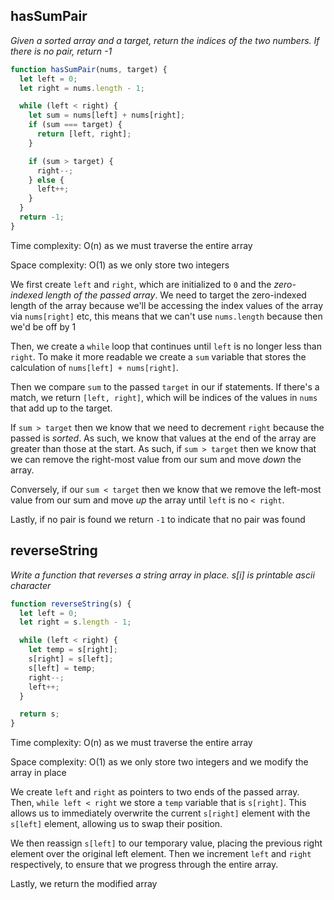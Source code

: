 ## hasSumPair

_Given a sorted array and a target, return the indices of the two numbers. If there is no pair, return -1_

```JavaScript
function hasSumPair(nums, target) {
  let left = 0;
  let right = nums.length - 1;

  while (left < right) {
    let sum = nums[left] + nums[right];
    if (sum === target) {
      return [left, right];
    }

    if (sum > target) {
      right--;
    } else {
      left++;
    }
  }
  return -1;
}
```

Time complexity: O(n) as we must traverse the entire array

Space complexity: O(1) as we only store two integers

We first create `left` and `right`, which are initialized to `0` and the _zero-indexed length of the passed array_. We need to target the zero-indexed length of the array because we'll be accessing the index values of the array via `nums[right]` etc, this means that we can't use `nums.length` because then we'd be off by 1

Then, we create a `while` loop that continues until `left` is no longer less than `right`. To make it more readable we create a `sum` variable that stores the calculation of `nums[left] + nums[right]`.

Then we compare `sum` to the passed `target` in our if statements. If there's a match, we return `[left, right]`, which will be indices of the values in `nums` that add up to the target.

If `sum > target` then we know that we need to decrement `right` because the passed is _sorted_. As such, we know that values at the end of the array are greater than those at the start. As such, if `sum > target` then we know that we can remove the right-most value from our sum and move _down_ the array.

Conversely, if our `sum < target` then we know that we remove the left-most value from our sum and move _up_ the array until `left` is no `< right`.

Lastly, if no pair is found we return `-1` to indicate that no pair was found

## reverseString

_Write a function that reverses a string array in place. s[i] is printable ascii character_

```JavaScript
function reverseString(s) {
  let left = 0;
  let right = s.length - 1;

  while (left < right) {
    let temp = s[right];
    s[right] = s[left];
    s[left] = temp;
    right--;
    left++;
  }

  return s;
}
```

Time complexity: O(n) as we must traverse the entire array

Space complexity: O(1) as we only store two integers and we modify the array in place

We create `left` and `right` as pointers to two ends of the passed array. Then, `while left < right` we store a `temp` variable that is `s[right]`. This allows us to immediately overwrite the current `s[right]` element with the `s[left]` element, allowing us to swap their position.

We then reassign `s[left]` to our temporary value, placing the previous right element over the original left element. Then we increment `left` and `right` respectively, to ensure that we progress through the entire array.

Lastly, we return the modified array
